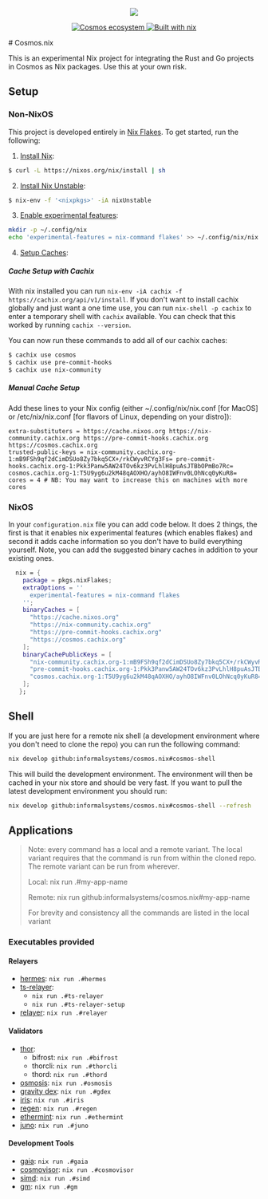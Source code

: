 <p align="center">

<img src="https://raw.githubusercontent.com/informalsystems/cosmos.nix/main/images/logo.png" />
</p>

<p align="center">
<a href="https://cosmos.network/">
  <img src="https://img.shields.io/static/v1?label=&labelColor=1B1E36&color=1B1E36&message=cosmos%20ecosystem&style=for-the-badge&logo=data%3Aimage%2Fpng%3Bbase64%2CiVBORw0KGgoAAAANSUhEUgAAAQAAAAEACAMAAABrrFhUAAAAnFBMVEUAAABvc5C3uchvc5C3uchvc5C3uchvc5C3uchvc5C3uchvc5C3uchvc5Ctr8C3uchvc5C3uchvc5C3uchvc5C3uchvc5CdoLS3uchvc5Crrb%2B3uchvc5CFiaG3uchvc5CdoLS3uchvc5CMj6aforW3uchvc5B0d5R4fJd9gJuBhZ6GiaKKjaWPkqmTlqyYmrClqLqusMGztcW3uchyeWViAAAAJnRSTlMAEBAgIDAwQEBQUGBgcHBwgICPj5%2Bfr6%2Bvv7%2B%2Fz8%2FP39%2Ff7%2B%2Fv75BpqSkAAA7USURBVHja5V0Jd6Q40pRKxios840Gy3ytNWuttWvmPuv%2F%2F7a5qp4NgYFU4jb9RLyrT1dlKDPyAEliSygXu65rjdgpqu6CthB7hOteEIt92r9rBmw3QFRiXyg7QCt2BRnPZnv5IoV2jwLQSiGE6c7YkwzoQeDbizeI%2FcCfTa6Gv9X7cQBYcnX%2BfdibA2jMiWZfDuBGSaHdlwMoKIt2owIKFKDnAs2eagD91h%2Bq%2FRSBAdxiP%2BWgeVvxPdKSuwTKt3kp9yKBTiAi%2FnmmqGClQQajyB3tlJ0FMpN%2FBABC%2FjEAEQCodxEDHq3cWQzIcQRgHqhFZqBne7eDWshBFQTs5DobRC%2F3sxmiEvmimDcxQE%2BcbRIs5gNE5ItmPtWX2c%2BFpuc%2BOBTYlwSACPi9SgCKwI4kACoBvVMJyL4SIGhc3tNxgoM3WbcD9bLEVVk%2FHvDLDwB11jOBjtDvZ1gK4eoawszU768MgsHgjjQQYDJWQY%2FevZ%2FJKGjgTlWwoJW5Ps9akD7tqLOtBS2t1TXZdsTEMl9n2xG3xODO9JVBury3eaYBeoJ3UC5klgQKoliG%2FSUBUMFMk0BLHpwVu%2BsEQC3LvSUBpMpuLdrGNv4Ma41WYiUkPb2793tZSmmtja201jLt%2F9WhQ3hXcaozRoFn6XnweD1puXV%2BYERsjKRPLqbQOqNWjcQlhStaHjx8%2FXT6C4%2B36Gva%2Bti9CUeiQLbdLAKQsD4LAgrSP719Pl3w%2BOoG0tSz3z4W3PUHhJog0uz6jpIHb0%2BveD4zUM4ZT9%2BhqzoCKDHFn3O0y3Jxc%2Brj%2BaCqpiPBU321C762ZzjvpyShIgdDSMhtfnF0dHg%2BDfC%2FbhKt%2FxuvvlHQPh2DReqq9iwOGE2uXSTr9gT4phvB11b3rCgsjOQ49BfGhbc4kNTAoiXSajFcHpCAH4ffqDbFlAzZtXWYqprYIRb1QEMWnIVejNYT4pfXhbea7ljcpqUYkxCdXjvpA3eJKQT8eln5cim9IQH8B9R6VC0GqxbCuk3qGxIJaIyi6HBJKEOoel1ULYZCOcu%2BT0oZU%2FYUdTwh%2FlVSi3FF%2FPQoad6KHMRaTStLLWjw04opzd8f%2BCsScLv%2B7QQsBCy7c2rKtS2umyKgcGft%2BQkJuKI6QEWVoKQHtNpFUAP0nwjxxyoEjO8u%2BOb3of33VAcgObajFo3gmQO44g1Z0wmtIxKgbJ%2FkH6AUJtYWtCmDiqyhlKqHbuANehXZqfSoEtJY6v8HmyGSTVHRPZBztpFpMRJ4k14FLmgCKm3Ra4efrmkBQBchGchBgCgclEeKPuPAiPHo%2Bxc0Z9e6usOByOKSBkl3QfZgUlbD5XL6JQLphMYXh1Fuptq6Oh6T7CmTXufhP6M1figGpbAY1CSPFUJ7QqFFFrVGkCEDyMC6SAhQBhAJAEmJlvdtZEsPACyIuxb%2BEzcnUAkAD8SkwoJjuXPVYeJMhbTYLZUpI1QQ00JwUdPpx7Z49U5WSF%2B1pHI3zPqhkqtfUe88I3JgjLVeD6OVtOgBDV0Bw49lFXkMAHQiBZD3nBJrUK45srPouMmQT4FyWEqugllngkH6%2BN%2BDRgGsfrt%2Biwo48VYM6K4jUKAcZr73st8KLhwwwCdgiQIwP%2FIIAPshla9n4HhzezywCXBuSMGwaIiDks9j87SB%2FcjA1f25AX04Mh8NW5Q40zMflO%2Bsm5vajwz895k%2BgELYFyUqPFKA5pvep663HwsAPgM%2FwgiOQYB%2BIyl6fSkXQRrsSgIc2L%2BagW%2BHU8iv%2BQQgBRFq5f7%2FUFvZD3CjQfzzlUiBhweDuu0AUPQBZYmQ6%2B0HuG9PgK8YBECbBPAa8gabANmu1z%2FE%2FyMBj3wCkAJslZGAbewH3J8QawmQMOoM%2Bp0IKCLdfjoe1hHQEkKg82pEQPU%2B9m9PQAcE6HbpNT7JrOFNx%2Bh%2FCLhD%2B59XEKCawTtM%2FZT4uuQ8AqqV9tNfSvrEJkDavsUG3CFoHgGQ%2FiMvf9BfSzvdcgkwfe2zciwIXnEJkP4zXtny9dD%2B31rJIABWu1G9lIC0pA9ki5Zf%2FhDwOCDguySS1eXJoHT94NdYvL0glJfE4Vny30jxGXB4xLfyTOI4wNsIcjeA8oM48IkEmI6Y%2FvgMfHrx%2F%2B%2Fgk2gELD4h0IE%2FEnJ8%2Bafj%2Bv4vL3j69H%2FxxYsVjwA%2FFT5V5A0FpefLPwOqhY9LIyCYGUtqDgFFoC%2FJasCTq4oYn6Dx01A%2BeS5u%2BPLHhu3onykdZPkeDse%2FMCMFQZMefm5wV1X5wnooaOtzyW893Nw%2FXV7yuT9OSoGT5PAvxQcByo5oSB6N3n%2F7dOrh6WbKaaLZKvzpnu0k5Tl%2FUH3ffxh1FwfgF8NmIftL8eGouoUrM3WYkvRr6C3gbTegLtrFNTBiCxQR%2FRRTGhAA9gOer5EAZBijEHXowyE9uCDIJBKAvSXg6QAE9GC3zX6EfNgWUy%2B5xBYIgPjv6QD%2B4DJA84Tuv%2F0BnDpif4PL3yjYDHx7msQRCBiMT2q5ifsTwgBdUTXD1A8EPE0T8IAEDBJp0Ju6PyEMQoF1TC0FEnBzmsE1EADuVMtLfKHXbYsi9LRKehBvJOB%2BjoA7JADyyd8U64C6sylA8nyE9A0EYAQAHoGAcV1kLfjD1sCgxAIOCTicZoEEjONso9qfPCTA6EQCjvMEXAEBGGcv8FJ8YbAdTHxZBByBAKgsN1U%2FQkUAVd96AgZwWBh%2BUcDinUnAAQnA2m%2Bj%2FE8YDwCmNEAwRBBaS6iKNgfUPpgFktLgAxKAAoD90ZdWBsSyxOYAt44nFkKw%2FKF0HQ6Btle%2FQWQqD04AR%2Bgck0phWP5a9muOWH5Z6hcrDIhYAQGpzRAMYDXWHG5jLYT1nvhDIOCG3g6%2FxBeUvjWkm%2B1QRpT9sRMgAeLTjAIgARUuP35uNGIj4EpM90cOCDhMBMHjAQlQfkrzNw8DOHWsnnCOPhaHoleTdRXyi%2BRvPg3TC1NrrGqun6bXH82bnIuXm2YDwvNBrN7gbQPA3QHerVx%2BMqJmPXD7J8RYwMFZiIPZ8GgXRkvq%2B91m3XFBGUtBk9DAQl7fPV6sv7uedp1a0gYxsdhmAOQkvU%2BAUL6cAHCYqy1aTZ9Hmg2yHykJq4bcwkHYRJsUi%2B7DnwQQ84%2FGURG1sfSpT6fkR7b%2B9ApEk7fOwmvUnvG2xgcWv1Xaa3LwngilcvDkNfm4iqBiqK7G7VFeL3l%2FgwTwk%2FL7wiXkXSSgtLO74nXoayWdABQC9yHyVzPeFtdC%2BUkpUH6o%2FcmX7Zj4%2BWsi1TJT7ut%2FKgOMT8YVo5O8HSNF5I3KGJ8QixUny9s4qnKkHcmD5uwXaD9vVagjK9siAUI5qApMwNdoeQQIydgxQofB3o9HAO6dtWVAXUACElBT6uINdqNHNMeEha2z5da7xhCO%2F3PhQE0Ie3iHHt6RWjOlqd%2Fdfv4E0qPvgBSMq0O7%2Fc7R9UeJIAF%2BhgCvkICt9w7T7WcQgOaPa0P3Je0ed6uHrw4IQPPHFPj3OT%2FAvav9cuX81L9lvrMRKOgRsF6z3Zb2IwHxLNMOTk2QFrwA9puvZGBr%2B%2BHxsPZg%2FtglFGy23YwBtH99FdUzH%2BadIwq6jc8RQvuDfI%2BjtMLU5jl0DVeAam7FQA395UoC0PwRBQC%2F9VlqBvx%2FHQFo%2FjIFfuPT9Mr36q5VQzAfKAACVjJQ8ucf6%2B3XZPORAv5pqhjDHBvk%2B9hvWoL5QAFcWLGRirdc75luetF8WiA4%2FS55nOs8RrBROPabjUM1bI3gw%2FPGA%2BXqHGp8h7Ap7sc9VhwhWa6sIjpOGvBOgJCo6t0YTXokgJipdL%2BJkqv7cMuCZRGg6tityQmQznz6A0DNvmABjgglEwB3ToKKMgXRpIagiuwSUrs3i76S3tzgjRwG%2BKwUuxwgB0EDAsBYfIhbnUaAGThMyb9mAkTVp1XuBW%2FxsYZhEGAXRmixJnw3%2Fs1BnhEAygb0fcm%2FaKnGzI23NZBDAVQt0B0gqXg0zVLOohOAD1KmCwtvZHJeM3QFMOSaycXlewcDeCDr2s%2FCRSSazIEi65pK0ouiHn2nknGRJ9VfpAkdkwNLFbaKLhcl%2FdLJhk0AQrvI4kBGYkvQ0NRCluMv4soF%2FpukNDR3sx2iWdZES5TBSHjXqqh8h2iNpCc2FgEQeYjWzru3JF58u%2FTP1Ft3D4daUWxqqTmL8I%2FLphshuFIu%2BbYm9iETKw%2FGX6wv1i8qw12k8d0YftIRbAoBOAiXunK%2BewPRlQm6llKK1%2BQ7XxHRWy2n7k%2FT1FlEaKw1Wltra%2B8nb%2BHXYqWws3MmcoAI3poeDcoEYh6sOgJAdAjwCQSkTnDm7t6P%2Fh%2FEF14oN%2B0tI%2BI1z9ziju8tqAcudhRY0gAFQJAZ%2FpX6%2FIvaEYX1y26bfBYArrylLwyjEkqeniDKeRK8TJvogqiUau3jQU%2FnquV%2FVNVAGMNzCQpkaRvv%2F7Hbe2tL5rrjmC9y3ihismB9z5Phav4tAH7NyYIMFPoMJTYHliH0biQTeEzu9CyYB2qKY0MWzABYYTp6FswBuLDfff%2FvI70XzAzym5%2FP95V9uqb0gk7khpvf8agQehbMAbd4Xd%2FOksDVM%2FWuNoUjqTwARwk%2FH5ayYG4OcAJ8tbMk8BUS8EAYCGYAznV9IctOgH5bHSaB%2FAnIXwPp1%2FXhU6GMQL%2Buz%2BVZCBOu6wMNzDwGnsQEZHYaCJfVXXDc2zAAjhC83VkdCDcLPR2XeuFaZInj%2Fd9e8OuPhv5cNDfUSzlO59kLg8QF%2BotMuUEtvaPg8yyD6GUOvqSaHer5LFfmKgFooZzlJ4h8IefTXMAqID%2B0cyaqrKsAQp6rMEAyRDGXCH1%2BjQDhWLGRQFQia7jpkZfJMgkiyukY8MBN1jFQT%2BYAKzKHm8oDVaYRgCinkn3IPAIgBhoB0NnmAET9tqs7%2FOPca6EaJRAcI%2Ft%2BAA5nsLmPArDggXwnY%2BadMBqLLmB3UQSgtcAJNIL5j0WiQkqc2AkcSL7qMs%2BBCAknWvi9OAC6%2FEUHq8HvdgEZekGgYUvfLlC%2BGl3AsV07QdOd0boOT%2B3ZTxDARc37Au7QdWJ3KCLav2MGnNglpIPrJbbAn4ZBLyZO9O0VAAAAAElFTkSuQmCC" alt="Cosmos ecosystem"/>
</a>
<a href="https://nixos.org/">
  <img src="https://img.shields.io/static/v1?logo=nixos&logoColor=white&label=&message=Built%20with%20Nix&color=41439a&style=for-the-badge" alt="Built with nix" />
</a>
</p>
# Cosmos.nix

This is an experimental Nix project for integrating the Rust and Go projects in Cosmos
as Nix packages. Use this at your own risk.

## Setup

### Non-NixOS

This project is developed entirely in [Nix Flakes](https://nixos.wiki/wiki/Flakes).
To get started, run the following:

1. [Install Nix](https://nixos.org/download.html):

```bash
$ curl -L https://nixos.org/nix/install | sh
```

2. [Install Nix Unstable](https://serokell.io/blog/practical-nix-flakes):

```bash
$ nix-env -f '<nixpkgs>' -iA nixUnstable
```

3. [Enable experimental features](https://serokell.io/blog/practical-nix-flakes):

```bash
mkdir -p ~/.config/nix
echo 'experimental-features = nix-command flakes' >> ~/.config/nix/nix.conf
```

4. [Setup Caches](https://nixos.org/manual/nix/unstable/package-management/sharing-packages.html):

##### Cache Setup with Cachix

With nix installed you can run `nix-env -iA cachix -f https://cachix.org/api/v1/install`. If you don't want to install cachix globally and just want a one time use, you can run `nix-shell -p cachix` to enter a temporary shell with `cachix` available. You can check that this worked by running `cachix --version`.

You can now run these commands to add all of our cachix caches:

```bash
$ cachix use cosmos
$ cachix use pre-commit-hooks
$ cachix use nix-community
```

##### Manual Cache Setup

Add these lines to your Nix config (either ~/.config/nix/nix.conf [for MacOS] or
/etc/nix/nix.conf [for flavors of Linux, depending on your distro]):

```
extra-substituters = https://cache.nixos.org https://nix-community.cachix.org https://pre-commit-hooks.cachix.org https://cosmos.cachix.org
trusted-public-keys = nix-community.cachix.org-1:mB9FSh9qf2dCimDSUo8Zy7bkq5CX+/rkCWyvRCYg3Fs= pre-commit-hooks.cachix.org-1:Pkk3Panw5AW24TOv6kz3PvLhlH8puAsJTBbOPmBo7Rc= cosmos.cachix.org-1:T5U9yg6u2kM48qAOXHO/ayhO8IWFnv0LOhNcq0yKuR8=
cores = 4 # NB: You may want to increase this on machines with more cores
```

### NixOS

In your `configuration.nix` file you can add code below. It does 2 things, the
first is that it enables nix experimental features (which enables flakes) and
second it adds cache information so you don't have to build everything yourself.
Note, you can add the suggested binary caches in addition to your existing ones.

```nix
  nix = {
    package = pkgs.nixFlakes;
    extraOptions = ''
      experimental-features = nix-command flakes
    '';
    binaryCaches = [
      "https://cache.nixos.org"
      "https://nix-community.cachix.org"
      "https://pre-commit-hooks.cachix.org"
      "https://cosmos.cachix.org"
    ];
    binaryCachePublicKeys = [
      "nix-community.cachix.org-1:mB9FSh9qf2dCimDSUo8Zy7bkq5CX+/rkCWyvRCYg3Fs="
      "pre-commit-hooks.cachix.org-1:Pkk3Panw5AW24TOv6kz3PvLhlH8puAsJTBbOPmBo7Rc="
      "cosmos.cachix.org-1:T5U9yg6u2kM48qAOXHO/ayhO8IWFnv0LOhNcq0yKuR8="
    ];
   };
```

## Shell

If you are just here for a remote nix shell (a development environment where
you don't need to clone the repo) you can run the following command:

```bash
nix develop github:informalsystems/cosmos.nix#cosmos-shell
```

This will build the development environment. The environment will then be
cached in your nix store and should be very fast. If you want to pull the
latest development environment you should run:

```bash
nix develop github:informalsystems/cosmos.nix#cosmos-shell --refresh
```

## Applications

> Note: every command has a local and a remote variant. The local variant requires
> that the command is run from within the cloned repo. The remote variant can be run
> from wherever.
>
> Local: nix run .#my-app-name
> 
> Remote: nix run github:informalsystems/cosmos.nix#my-app-name
>
> For brevity and consistency all the commands are listed in the local variant

### Executables provided

#### Relayers
- [hermes](https://hermes.informal.systems/): `nix run .#hermes`
- [ts-relayer](https://github.com/confio/ts-relayer):
  - `nix run .#ts-relayer`
  - `nix run .#ts-relayer-setup`
- [relayer](https://github.com/cosmos/relayer): `nix run .#relayer`

#### Validators
- [thor](https://github.com/thorchain/thornode):
  - bifrost: `nix run .#bifrost`
  - thorcli: `nix run .#thorcli`
  - thord: `nix run .#thord`
- [osmosis](https://github.com/osmosis-labs/osmosis): `nix run .#osmosis`
- [gravity dex](https://github.com/b-harvest/gravity-dex-backend): `nix run .#gdex`
- [iris](https://github.com/irisnet/irishub): `nix run .#iris`
- [regen](https://github.com/regen-network/regen-ledger): `nix run .#regen`
- [ethermint](https://github.com/tharsis/ethermint): `nix run .#ethermint`
- [juno](https://github.com/CosmosContracts/juno): `nix run .#juno`

#### Development Tools
- [gaia](https://hub.cosmos.network/main/gaia-tutorials/what-is-gaia.html): `nix run .#gaia`
- [cosmovisor](https://docs.cosmos.network/master/run-node/cosmovisor.html): `nix run .#cosmovisor`
- [simd](https://docs.cosmos.network/master/run-node/interact-node.html): `nix run .#simd`
- [gm](https://github.com/informalsystems/ibc-rs/tree/master/scripts/gm): `nix run .#gm`
